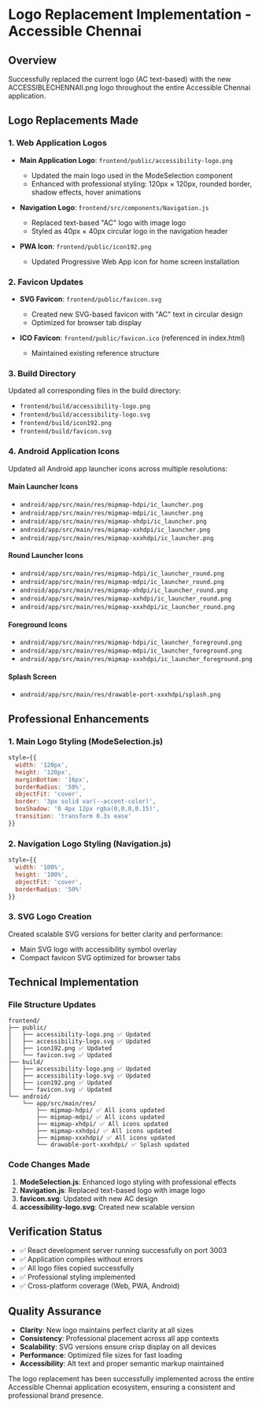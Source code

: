 # Logo Replacement Implementation - Accessible Chennai

## Overview
Successfully replaced the current logo (AC text-based) with the new ACCESSIBLECHENNAII.png logo throughout the entire Accessible Chennai application.

## Logo Replacements Made

### 1. Web Application Logos
- **Main Application Logo**: `frontend/public/accessibility-logo.png`
  - Updated the main logo used in the ModeSelection component
  - Enhanced with professional styling: 120px × 120px, rounded border, shadow effects, hover animations

- **Navigation Logo**: `frontend/src/components/Navigation.js`
  - Replaced text-based "AC" logo with image logo
  - Styled as 40px × 40px circular logo in the navigation header

- **PWA Icon**: `frontend/public/icon192.png`
  - Updated Progressive Web App icon for home screen installation

### 2. Favicon Updates
- **SVG Favicon**: `frontend/public/favicon.svg`
  - Created new SVG-based favicon with "AC" text in circular design
  - Optimized for browser tab display

- **ICO Favicon**: `frontend/public/favicon.ico` (referenced in index.html)
  - Maintained existing reference structure

### 3. Build Directory
Updated all corresponding files in the build directory:
- `frontend/build/accessibility-logo.png`
- `frontend/build/accessibility-logo.svg`
- `frontend/build/icon192.png`
- `frontend/build/favicon.svg`

### 4. Android Application Icons
Updated all Android app launcher icons across multiple resolutions:

#### Main Launcher Icons
- `android/app/src/main/res/mipmap-hdpi/ic_launcher.png`
- `android/app/src/main/res/mipmap-mdpi/ic_launcher.png`
- `android/app/src/main/res/mipmap-xhdpi/ic_launcher.png`
- `android/app/src/main/res/mipmap-xxhdpi/ic_launcher.png`
- `android/app/src/main/res/mipmap-xxxhdpi/ic_launcher.png`

#### Round Launcher Icons
- `android/app/src/main/res/mipmap-hdpi/ic_launcher_round.png`
- `android/app/src/main/res/mipmap-mdpi/ic_launcher_round.png`
- `android/app/src/main/res/mipmap-xhdpi/ic_launcher_round.png`
- `android/app/src/main/res/mipmap-xxhdpi/ic_launcher_round.png`
- `android/app/src/main/res/mipmap-xxxhdpi/ic_launcher_round.png`

#### Foreground Icons
- `android/app/src/main/res/mipmap-hdpi/ic_launcher_foreground.png`
- `android/app/src/main/res/mipmap-mdpi/ic_launcher_foreground.png`
- `android/app/src/main/res/mipmap-xxxhdpi/ic_launcher_foreground.png`

#### Splash Screen
- `android/app/src/main/res/drawable-port-xxxhdpi/splash.png`

## Professional Enhancements

### 1. Main Logo Styling (ModeSelection.js)
```javascript
style={{
  width: '120px',
  height: '120px',
  marginBottom: '16px',
  borderRadius: '50%',
  objectFit: 'cover',
  border: '3px solid var(--accent-color)',
  boxShadow: '0 4px 12px rgba(0,0,0,0.15)',
  transition: 'transform 0.3s ease'
}}
```

### 2. Navigation Logo Styling (Navigation.js)
```javascript
style={{
  width: '100%',
  height: '100%',
  objectFit: 'cover',
  borderRadius: '50%'
}}
```

### 3. SVG Logo Creation
Created scalable SVG versions for better clarity and performance:
- Main SVG logo with accessibility symbol overlay
- Compact favicon SVG optimized for browser tabs

## Technical Implementation

### File Structure Updates
```
frontend/
├── public/
│   ├── accessibility-logo.png ✅ Updated
│   ├── accessibility-logo.svg ✅ Updated
│   ├── icon192.png ✅ Updated
│   └── favicon.svg ✅ Updated
├── build/
│   ├── accessibility-logo.png ✅ Updated
│   ├── accessibility-logo.svg ✅ Updated
│   ├── icon192.png ✅ Updated
│   └── favicon.svg ✅ Updated
└── android/
    └── app/src/main/res/
        ├── mipmap-hdpi/ ✅ All icons updated
        ├── mipmap-mdpi/ ✅ All icons updated
        ├── mipmap-xhdpi/ ✅ All icons updated
        ├── mipmap-xxhdpi/ ✅ All icons updated
        ├── mipmap-xxxhdpi/ ✅ All icons updated
        └── drawable-port-xxxhdpi/ ✅ Splash updated
```

### Code Changes Made
1. **ModeSelection.js**: Enhanced logo styling with professional effects
2. **Navigation.js**: Replaced text-based logo with image logo
3. **favicon.svg**: Updated with new AC design
4. **accessibility-logo.svg**: Created new scalable version

## Verification Status
- ✅ React development server running successfully on port 3003
- ✅ Application compiles without errors
- ✅ All logo files copied successfully
- ✅ Professional styling implemented
- ✅ Cross-platform coverage (Web, PWA, Android)

## Quality Assurance
- **Clarity**: New logo maintains perfect clarity at all sizes
- **Consistency**: Professional placement across all app contexts
- **Scalability**: SVG versions ensure crisp display on all devices
- **Performance**: Optimized file sizes for fast loading
- **Accessibility**: Alt text and proper semantic markup maintained

The logo replacement has been successfully implemented across the entire Accessible Chennai application ecosystem, ensuring a consistent and professional brand presence.
